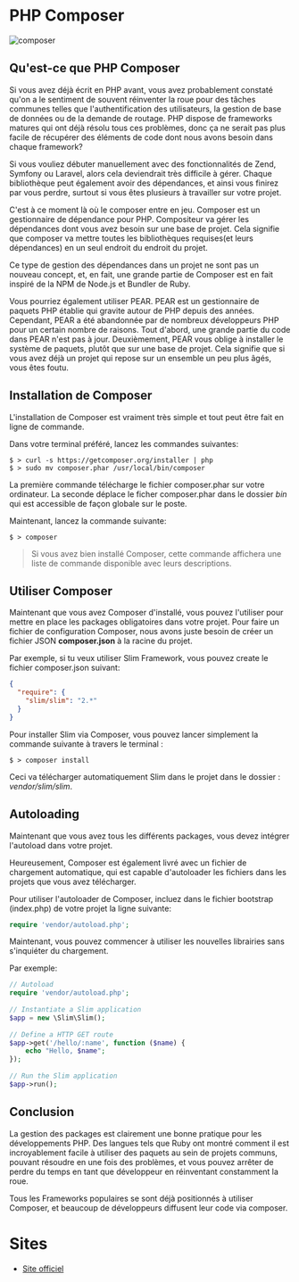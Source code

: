 # PHP Composer

![composer](https://getcomposer.org/img/logo-composer-transparent4.png)

## Qu'est-ce que PHP Composer

Si vous avez déjà écrit en PHP avant, vous avez probablement constaté qu'on a le sentiment de souvent réinventer la roue pour des tâches communes telles que l'authentification des utilisateurs, la gestion de base de données ou de la demande de routage. PHP dispose de frameworks matures qui ont déjà résolu tous ces problèmes, donc ça ne serait pas plus facile de récupérer des éléments de code dont nous avons besoin dans chaque framework?

Si vous vouliez débuter manuellement avec des fonctionnalités de Zend, Symfony ou Laravel, alors cela deviendrait très difficile à gérer. Chaque bibliothèque peut également avoir des dépendances, et ainsi vous finirez par vous perdre, surtout si vous êtes plusieurs à travailler sur votre projet.

C'est à ce moment là où le composer entre en jeu. Composer est un gestionnaire de dépendance pour PHP. Compositeur va gérer les dépendances dont vous avez besoin sur une base de projet. Cela signifie que composer va mettre toutes les bibliothèques requises(et leurs dépendances) en un seul endroit du endroit du projet.

Ce type de gestion des dépendances dans un projet ne sont pas un nouveau concept, et, en fait, une grande partie de Composer est en fait inspiré de la NPM de Node.js et Bundler de Ruby.

Vous pourriez également utiliser PEAR. PEAR est un gestionnaire de paquets PHP établie qui gravite autour de PHP depuis des années. Cependant, PEAR a été abandonnée par de nombreux développeurs PHP pour un certain nombre de raisons. Tout d'abord, une grande partie du code dans PEAR n'est pas à jour. Deuxièmement, PEAR vous oblige à installer le système de paquets, plutôt que sur une base de projet. Cela signifie que si vous avez déjà un projet qui repose sur un ensemble un peu plus âgés, vous êtes foutu. 

## Installation de Composer

L'installation de Composer est vraiment très simple et tout peut être fait en ligne de commande.

Dans votre terminal préféré, lancez les commandes suivantes:

```shell
$ > curl -s https://getcomposer.org/installer | php
$ > sudo mv composer.phar /usr/local/bin/composer
```

La première commande télécharge le fichier composer.phar sur votre ordinateur. La seconde déplace le ficher composer.phar dans le dossier *bin* qui est accessible de façon globale sur le poste. 


Maintenant, lancez la commande suivante:

```shell
$ > composer
```

> Si vous avez bien installé Composer, cette commande affichera une liste de commande disponible avec leurs descriptions.


## Utiliser Composer

Maintenant que vous avez Composer d'installé, vous pouvez l'utiliser pour mettre en place les packages obligatoires dans votre projet. Pour faire un fichier de configuration Composer, nous avons juste besoin de créer un fichier JSON **composer.json** à la racine du projet.

Par exemple, si tu veux utiliser Slim Framework, vous pouvez create le fichier composer.json suivant:

```json
{
  "require": {
    "slim/slim": "2.*"
  }
}
```

Pour installer Slim via Composer, vous pouvez lancer simplement la commande suivante à travers le terminal :

```shell
$ > composer install
```

Ceci va télécharger automatiquement Slim dans le projet dans le dossier : *vendor/slim/slim*.


## Autoloading

Maintenant que vous avez tous les différents packages, vous devez intégrer l'autoload dans votre projet.

Heureusement, Composer est également livré avec un fichier de chargement automatique, qui est capable d'autoloader les fichiers dans les projets que vous avez télécharger.

Pour utiliser l'autoloader de Composer, incluez dans le fichier bootstrap (index.php) de votre projet la ligne suivante:

```php
require 'vendor/autoload.php';
```

Maintenant, vous pouvez commencer à utiliser les nouvelles librairies sans s'inquiéter du chargement.

Par exemple:

```php
// Autoload
require 'vendor/autoload.php';
 
// Instantiate a Slim application
$app = new \Slim\Slim();
 
// Define a HTTP GET route
$app->get('/hello/:name', function ($name) {
    echo "Hello, $name";
});
 
// Run the Slim application
$app->run();

```


## Conclusion ##

La gestion des packages est clairement une bonne pratique pour les développements PHP. Des langues tels que Ruby ont montré comment il est incroyablement facile à utiliser des paquets au sein de projets communs, pouvant résoudre en une fois des problèmes, et vous pouvez arrêter de perdre du temps en tant que développeur en réinventant constamment la roue.

Tous les Frameworks populaires se sont déjà positionnés à utiliser Composer, et beaucoup de développeurs diffusent leur code via composer.

# Sites #

- [Site officiel](https://getcomposer.org/)